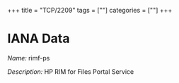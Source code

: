 +++
title = "TCP/2209"
tags = [""]
categories = [""]
+++

# IANA Data

_Name:_ rimf-ps

_Description:_ HP RIM for Files Portal Service

